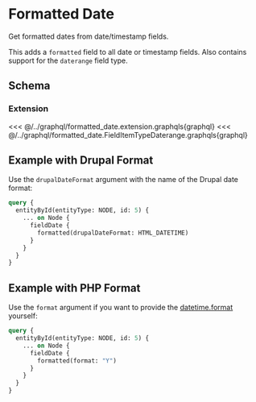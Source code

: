 # Formatted Date

Get formatted dates from date/timestamp fields.

This adds a `formatted` field to all date or timestamp fields.
Also contains support for the `daterange` field type.

## Schema

### Extension

<<< @/../graphql/formatted_date.extension.graphqls{graphql}
<<< @/../graphql/formatted_date.FieldItemTypeDaterange.graphqls{graphql}

## Example with Drupal Format

Use the `drupalDateFormat` argument with the name of the Drupal date format:

```graphql
query {
  entityById(entityType: NODE, id: 5) {
    ... on Node {
      fieldDate {
        formatted(drupalDateFormat: HTML_DATETIME)
      }
    }
  }
}
```

## Example with PHP Format

Use the `format` argument if you want to provide the [datetime.format](https://www.php.net/manual/en/datetime.format.php) yourself:

```graphql
query {
  entityById(entityType: NODE, id: 5) {
    ... on Node {
      fieldDate {
        formatted(format: "Y")
      }
    }
  }
}
```
